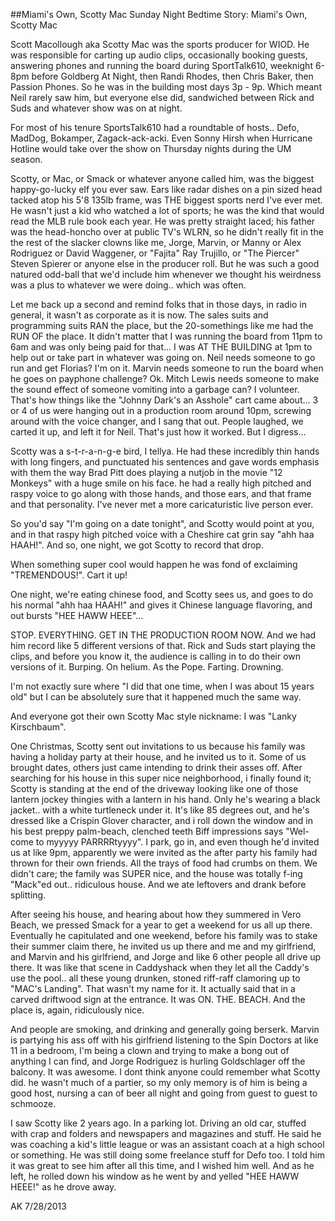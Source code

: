 ##Miami's Own, Scotty Mac
Sunday Night Bedtime Story: Miami's Own, Scotty Mac

Scott Macollough aka Scotty Mac was the sports producer for WIOD. He was responsible for carting up audio clips, occasionally booking guests, answering phones and running the board during SportTalk610, weeknight 6-8pm before Goldberg At Night, then Randi Rhodes, then Chris Baker, then Passion Phones. So he was in the building most days 3p - 9p. Which meant Neil rarely saw him, but everyone else did, sandwiched between Rick and Suds and whatever show was on at night.

For most of his tenure SportsTalk610 had a roundtable of hosts.. Defo, MadDog, Bokamper, Zagack-ack-acki. Even Sonny Hirsh when Hurricane Hotline would take over the show on Thursday nights during the UM season.

Scotty, or Mac, or Smack or whatever anyone called him, was the biggest happy-go-lucky elf you ever saw. Ears like radar dishes on a pin sized head tacked atop his 5'8 135lb frame, was THE biggest sports nerd I've ever met. He wasn't just a kid who watched a lot of sports; he was the kind that would read the MLB rule book each year. He was pretty straight laced; his father was the head-honcho over at public TV's WLRN, so he didn't really fit in the the rest of the slacker clowns like me, Jorge, Marvin, or Manny or Alex Rodriguez or David Waggener, or "Fajita" Ray Trujillo, or "The Piercer" Steven Spierer or anyone else in the producer roll. But he was such a good natured odd-ball that we'd include him whenever we thought his weirdness was a plus to whatever we were doing.. which was often.

Let me back up a second and remind folks that in those days, in radio in general, it wasn't as corporate as it is now. The sales suits and programming suits RAN the place, but the 20-somethings like me had the RUN OF the place. It didn't matter that I was running the board from 11pm to 6am and was only being paid for that... I was AT THE BUILDING at 1pm to help out or take part in whatever was going on. Neil needs someone to go run and get Florias? I'm on it. Marvin needs someone to run the board when he goes on payphone challenge? Ok. Mitch Lewis needs someone to make the sound effect of someone vomiting into a garbage can? I volunteer. That's how things like the "Johnny Dark's an Asshole" cart came about... 3 or 4 of us were hanging out in a production room around 10pm, screwing around with the voice changer, and I sang that out. People laughed, we carted it up, and left it for Neil. That's just how it worked. But I digress...

Scotty was a s-t-r-a-n-g-e bird, I tellya. He had these incredibly thin hands with long fingers, and punctuated his sentences and gave words emphasis with them the way Brad Pitt does playing a nutjob in the movie "12 Monkeys" with a huge smile on his face. he had a really high pitched and raspy voice to go along with those hands, and those ears, and that frame and that personality. I've never met a more caricaturistic live person ever.

So you'd say "I'm going on a date tonight", and Scotty would point at you, and in that raspy high pitched voice with a Cheshire cat grin say "ahh haa HAAH!". And so, one night, we got Scotty to record that drop.

When something super cool would happen he was fond of exclaiming "TREMENDOUS!". Cart it up!

One night, we're eating chinese food, and Scotty sees us, and goes to do his normal "ahh haa HAAH!" and gives it Chinese language flavoring, and out bursts "HEE HAWW HEEE"...

STOP. EVERYTHING. GET IN THE PRODUCTION ROOM NOW. And we had him record like 5 different versions of that. Rick and Suds start playing the clips, and before you know it, the audience is calling in to do their own versions of it. Burping. On helium. As the Pope. Farting. Drowning.

I'm not exactly sure where "I did that one time, when I was about 15 years old" but I can be absolutely sure that it happened much the same way.

And everyone got their own Scotty Mac style nickname: I was "Lanky Kirschbaum".

One Christmas, Scotty sent out invitations to us because his family was having a holiday party at their house, and he invited us to it. Some of us brought dates, others just came intending to drink their asses off. After searching for his house in this super nice neighborhood, i finally found it; Scotty is standing at the end of the driveway looking like one of those lantern jockey thingies with a lantern in his hand. Only he's wearing a black jacket.. with a white turtleneck under it. It's like 85 degrees out, and he's dressed like a Crispin Glover character, and i roll down the window and in his best preppy palm-beach, clenched teeth Biff impressions says "Wel-come to myyyyy PARRRRtyyyy". I park, go in, and even though he'd invited us at like 9pm, apparently we were invited as the after party his family had thrown for their own friends. All the trays of food had crumbs on them. We didn't care; the family was SUPER nice, and the house was totally f-ing "Mack"ed out.. ridiculous house. And we ate leftovers and drank before splitting.

After seeing his house, and hearing about how they summered in Vero Beach, we pressed Smack for a year to get a weekend for us all up there. Eventually he capitulated and one weekend, before his family was to stake their summer claim there, he invited us up there and me and my girlfriend, and Marvin and his girlfriend, and Jorge and like 6 other people all drive up there. It was like that scene in Caddyshack when they let all the Caddy's use the pool.. all these young drunken, stoned riff-raff clamoring up to "MAC's Landing". That wasn't my name for it. It actually said that in a carved driftwood sign at the entrance. It was ON. THE. BEACH. And the place is, again, ridiculously nice.

And people are smoking, and drinking and generally going berserk. Marvin is partying his ass off with his girlfriend listening to the Spin Doctors at like 11 in a bedroom, I'm being a clown and trying to make a bong out of anything I can find, and Jorge Rodriguez is hurling Goldschlager off the balcony. It was awesome. I dont think anyone could remember what Scotty did. he wasn't much of a partier, so my only memory is of him is being a good host, nursing a can of beer all night and going from guest to guest to schmooze.

I saw Scotty like 2 years ago. In a parking lot. Driving an old car, stuffed with crap and folders and newspapers and magazines and stuff. He said he was coaching a kid's little league or was an assistant coach at a high school or something. He was still doing some freelance stuff for Defo too. I told him it was great to see him after all this time, and I wished him well. And as he left, he rolled down his window as he went by and yelled "HEE HAWW HEEE!" as he drove away.

AK 7/28/2013
